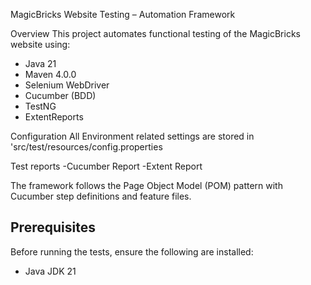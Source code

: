 MagicBricks Website Testing – Automation Framework

Overview
This project automates functional testing of the MagicBricks website using:
- Java 21
- Maven 4.0.0
- Selenium WebDriver
- Cucumber (BDD)
- TestNG
- ExtentReports
  
Configuration
All Environment related settings are stored in 
'src/test/resources/config.properties

Test reports
-Cucumber Report
-Extent Report

The framework follows the Page Object Model (POM) pattern with Cucumber step definitions and feature files.

## Prerequisites

Before running the tests, ensure the following are installed:

- Java JDK 21 
  
